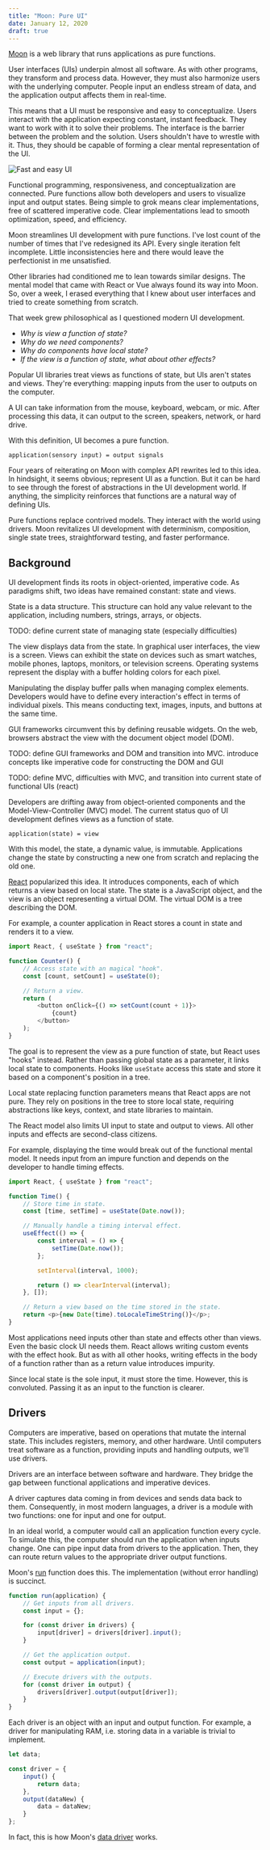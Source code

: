 ```yaml
---
title: "Moon: Pure UI"
date: January 12, 2020
draft: true
---
```


[Moon](https://moonjs.org) is a web library that runs applications as pure functions.

User interfaces (UIs) underpin almost all software. As with other programs, they transform and process data. However, they must also harmonize users with the underlying computer. People input an endless stream of data, and the application output affects them in real-time.

This means that a UI must be responsive and easy to conceptualize. Users interact with the application expecting constant, instant feedback. They want to work with it to solve their problems. The interface is the barrier between the problem and the solution. Users shouldn't have to wrestle with it. Thus, they should be capable of forming a clear mental representation of the UI.

![Fast and easy UI](/img/moon/Figure1FastEasyUI.png)

Functional programming, responsiveness, and conceptualization are connected. Pure functions allow both developers and users to visualize input and output states. Being simple to grok means clear implementations, free of scattered imperative code. Clear implementations lead to smooth optimization, speed, and efficiency.

Moon streamlines UI development with pure functions. I've lost count of the number of times that I've redesigned its API. Every single iteration felt incomplete. Little inconsistencies here and there would leave the perfectionist in me unsatisfied.

Other libraries had conditioned me to lean towards similar designs. The mental model that came with React or Vue always found its way into Moon. So, over a week, I erased everything that I knew about user interfaces and tried to create something from scratch.

That week grew philosophical as I questioned modern UI development.

* _Why is view a function of state?_
* _Why do we need components?_
* _Why do components have local state?_
* _If the view is a function of state, what about other effects?_

Popular UI libraries treat views as functions of state, but UIs aren't states and views. They're everything: mapping inputs from the user to outputs on the computer.

A UI can take information from the mouse, keyboard, webcam, or mic. After processing this data, it can output to the screen, speakers, network, or hard drive.

With this definition, UI becomes a pure function.

```
application(sensory input) = output signals
```

Four years of reiterating on Moon with complex API rewrites led to this idea. In hindsight, it seems obvious; represent UI as a function. But it can be hard to see through the forest of abstractions in the UI development world. If anything, the simplicity reinforces that functions are a natural way of defining UIs.

Pure functions replace contrived models. They interact with the world using drivers. Moon revitalizes UI development with determinism, composition, single state trees, straightforward testing, and faster performance.

## Background

UI development finds its roots in object-oriented, imperative code. As paradigms shift, two ideas have remained constant: state and views.

State is a data structure. This structure can hold any value relevant to the application, including numbers, strings, arrays, or objects.

TODO: define current state of managing state (especially difficulties)

The view displays data from the state. In graphical user interfaces, the view is a screen. Views can exhibit the state on devices such as smart watches, mobile phones, laptops, monitors, or television screens. Operating systems represent the display with a buffer holding colors for each pixel.

Manipulating the display buffer palls when managing complex elements. Developers would have to define every interaction's effect in terms of individual pixels. This means conducting text, images, inputs, and buttons at the same time.

GUI frameworks circumvent this by defining reusable widgets. On the web, browsers abstract the view with the document object model (DOM).

TODO: define GUI frameworks and DOM and transition into MVC. introduce concepts like imperative code for constructing the DOM and GUI

TODO: define MVC, difficulties with MVC, and transition into current state of functional UIs (react)

Developers are drifting away from object-oriented components and the Model-View-Controller (MVC) model. The current status quo of UI development defines views as a function of state.

```
application(state) = view
```

With this model, the state, a dynamic value, is immutable. Applications change the state by constructing a new one from scratch and replacing the old one.

[React](https://reactjs.org) popularized this idea. It introduces components, each of which returns a view based on local state. The state is a JavaScript object, and the view is an object representing a virtual DOM. The virtual DOM is a tree describing the DOM.

For example, a counter application in React stores a count in state and renders it to a view.

```js
import React, { useState } from "react";

function Counter() {
	// Access state with an magical "hook".
	const [count, setCount] = useState(0);

	// Return a view.
	return (
		<button onClick={() => setCount(count + 1)}>
			{count}
		</button>
	);
}
```

The goal is to represent the view as a pure function of state, but React uses "hooks" instead. Rather than passing global state as a parameter, it links local state to components. Hooks like `useState` access this state and store it based on a component's position in a tree.

Local state replacing function parameters means that React apps are not pure. They rely on positions in the tree to store local state, requiring abstractions like keys, context, and state libraries to maintain.

The React model also limits UI input to state and output to views. All other inputs and effects are second-class citizens.

For example, displaying the time would break out of the functional mental model. It needs input from an impure function and depends on the developer to handle timing effects.

```js
import React, { useState } from "react";

function Time() {
	// Store time in state.
	const [time, setTime] = useState(Date.now());

	// Manually handle a timing interval effect.
	useEffect(() => {
		const interval = () => {
			setTime(Date.now());
		};

		setInterval(interval, 1000);

		return () => clearInterval(interval);
	}, []);

	// Return a view based on the time stored in the state.
	return <p>{new Date(time).toLocaleTimeString()}</p>;
}
```

Most applications need inputs other than state and effects other than views. Even the basic clock UI needs them. React allows writing custom events with the effect hook. But as with all other hooks, writing effects in the body of a function rather than as a return value introduces impurity.

Since local state is the sole input, it must store the time. However, this is convoluted. Passing it as an input to the function is clearer.

## Drivers

Computers are imperative, based on operations that mutate the internal state. This includes registers, memory, and other hardware. Until computers treat software as a function, providing inputs and handling outputs, we'll use drivers.

Drivers are an interface between software and hardware. They bridge the gap between functional applications and imperative devices.

A driver captures data coming in from devices and sends data back to them. Consequently, in most modern languages, a driver is a module with two functions: one for input and one for output.

In an ideal world, a computer would call an application function every cycle. To simulate this, the computer should run the application when inputs change. One can pipe input data from drivers to the application. Then, they can route return values to the appropriate driver output functions.

Moon's [run](https://github.com/kbrsh/moon/blob/master/packages/moon/src/run.js) function does this. The implementation (without error handling) is succinct.

```js
function run(application) {
	// Get inputs from all drivers.
	const input = {};

	for (const driver in drivers) {
		input[driver] = drivers[driver].input();
	}

	// Get the application output.
	const output = application(input);

	// Execute drivers with the outputs.
	for (const driver in output) {
		drivers[driver].output(output[driver]);
	}
}
```

Each driver is an object with an input and output function. For example, a driver for manipulating RAM, i.e. storing data in a variable is trivial to implement.

```js
let data;

const driver = {
	input() {
		return data;
	},
	output(dataNew) {
		data = dataNew;
	}
};
```

In fact, this is how Moon's [data driver](https://github.com/kbrsh/moon/blob/master/packages/moon/src/data/driver.js) works.
